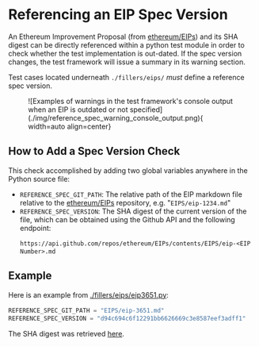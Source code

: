 # Referencing an EIP Spec Version

An Ethereum Improvement Proposal (from [ethereum/EIPs](https://github.com/ethereum/EIPs/tree/master/EIPS)) and its SHA digest can be directly referenced within a python test module in order to check whether the test implementation is out-dated. If the spec version changes, the test framework will issue a summary in its warning section.

Test cases located underneath `./fillers/eips/` _must_ define a reference spec version.

<figure markdown>
 ![Examples of warnings in the test framework's console output when an EIP is outdated or not specified](./img/reference_spec_warning_console_output.png){ width=auto align=center}
</figure>

## How to Add a Spec Version Check

This check accomplished by adding two global variables anywhere in the Python source file:

- `REFERENCE_SPEC_GIT_PATH`: The relative path of the EIP markdown file relative to the [ethereum/EIPs](https://github.com/ethereum/EIPs/) repository, e.g. "`EIPS/eip-1234.md`"
- `REFERENCE_SPEC_VERSION`: The SHA digest of the current version of the file, which can be obtained using the Github API and the following endpoint:
    ```
    https://api.github.com/repos/ethereum/EIPs/contents/EIPS/eip-<EIP Number>.md
    ```


## Example

Here is an example from [./fillers/eips/eip3651.py](../fillers/EIPs/eip3651.md):

```python
REFERENCE_SPEC_GIT_PATH = "EIPS/eip-3651.md"
REFERENCE_SPEC_VERSION = "d94c694c6f12291bb6626669c3e8587eef3adff1"
```
The SHA digest was retrieved [here](https://api.github.com/repos/ethereum/EIPs/contents/EIPS/eip-3651.md).
